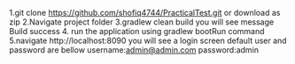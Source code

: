 1.git clone https://github.com/shofiq4744/PracticalTest.git or download as zip
2.Navigate project folder
3.gradlew clean build
you will see message Build success
4. run the application using gradlew bootRun command
5.navigate http://localhost:8090 you will see a login screen 
default user and password are bellow
username:admin@admin.com
password:admin